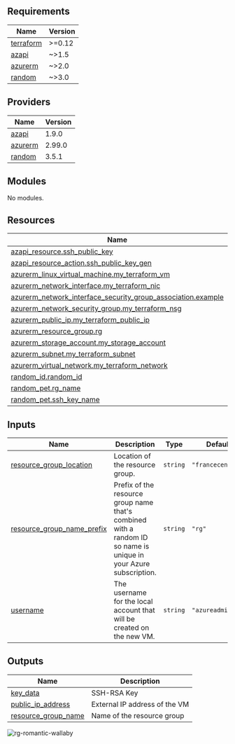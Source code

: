 <!-- BEGIN_TF_DOCS -->
## Requirements

| Name | Version |
|------|---------|
| <a name="requirement_terraform"></a> [terraform](#requirement\_terraform) | >=0.12 |
| <a name="requirement_azapi"></a> [azapi](#requirement\_azapi) | ~>1.5 |
| <a name="requirement_azurerm"></a> [azurerm](#requirement\_azurerm) | ~>2.0 |
| <a name="requirement_random"></a> [random](#requirement\_random) | ~>3.0 |

## Providers

| Name | Version |
|------|---------|
| <a name="provider_azapi"></a> [azapi](#provider\_azapi) | 1.9.0 |
| <a name="provider_azurerm"></a> [azurerm](#provider\_azurerm) | 2.99.0 |
| <a name="provider_random"></a> [random](#provider\_random) | 3.5.1 |

## Modules

No modules.

## Resources

| Name | Type |
|------|------|
| [azapi_resource.ssh_public_key](https://registry.terraform.io/providers/azure/azapi/latest/docs/resources/resource) | resource |
| [azapi_resource_action.ssh_public_key_gen](https://registry.terraform.io/providers/azure/azapi/latest/docs/resources/resource_action) | resource |
| [azurerm_linux_virtual_machine.my_terraform_vm](https://registry.terraform.io/providers/hashicorp/azurerm/latest/docs/resources/linux_virtual_machine) | resource |
| [azurerm_network_interface.my_terraform_nic](https://registry.terraform.io/providers/hashicorp/azurerm/latest/docs/resources/network_interface) | resource |
| [azurerm_network_interface_security_group_association.example](https://registry.terraform.io/providers/hashicorp/azurerm/latest/docs/resources/network_interface_security_group_association) | resource |
| [azurerm_network_security_group.my_terraform_nsg](https://registry.terraform.io/providers/hashicorp/azurerm/latest/docs/resources/network_security_group) | resource |
| [azurerm_public_ip.my_terraform_public_ip](https://registry.terraform.io/providers/hashicorp/azurerm/latest/docs/resources/public_ip) | resource |
| [azurerm_resource_group.rg](https://registry.terraform.io/providers/hashicorp/azurerm/latest/docs/resources/resource_group) | resource |
| [azurerm_storage_account.my_storage_account](https://registry.terraform.io/providers/hashicorp/azurerm/latest/docs/resources/storage_account) | resource |
| [azurerm_subnet.my_terraform_subnet](https://registry.terraform.io/providers/hashicorp/azurerm/latest/docs/resources/subnet) | resource |
| [azurerm_virtual_network.my_terraform_network](https://registry.terraform.io/providers/hashicorp/azurerm/latest/docs/resources/virtual_network) | resource |
| [random_id.random_id](https://registry.terraform.io/providers/hashicorp/random/latest/docs/resources/id) | resource |
| [random_pet.rg_name](https://registry.terraform.io/providers/hashicorp/random/latest/docs/resources/pet) | resource |
| [random_pet.ssh_key_name](https://registry.terraform.io/providers/hashicorp/random/latest/docs/resources/pet) | resource |

## Inputs

| Name | Description | Type | Default | Required |
|------|-------------|------|---------|:--------:|
| <a name="input_resource_group_location"></a> [resource\_group\_location](#input\_resource\_group\_location) | Location of the resource group. | `string` | `"francecentral"` | no |
| <a name="input_resource_group_name_prefix"></a> [resource\_group\_name\_prefix](#input\_resource\_group\_name\_prefix) | Prefix of the resource group name that's combined with a random ID so name is unique in your Azure subscription. | `string` | `"rg"` | no |
| <a name="input_username"></a> [username](#input\_username) | The username for the local account that will be created on the new VM. | `string` | `"azureadmin"` | no |

## Outputs

| Name | Description |
|------|-------------|
| <a name="output_key_data"></a> [key\_data](#output\_key\_data) | SSH-RSA Key |
| <a name="output_public_ip_address"></a> [public\_ip\_address](#output\_public\_ip\_address) | External IP address of the VM |
| <a name="output_resource_group_name"></a> [resource\_group\_name](#output\_resource\_group\_name) | Name of the resource group |
<!-- END_TF_DOCS -->

![rg-romantic-wallaby](https://github.com/TomaGln/Cloud-Lab2/assets/118186627/855069c4-4d94-4a67-9728-d55a97bddd3a)
